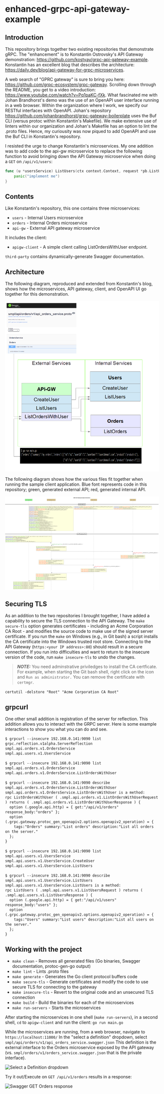 # enhanced-grpc-api-gateway-example

## Introduction

This repository brings together two existing repositories that demonstrate gRPC. The "enhancement" is to Konstantin Ostrovsky's API Gateway demonstration:
<https://github.com/kostyay/grpc-api-gateway-example>.
Konstantin has an excellent blog that describes the architecture: <https://daily.dev/blog/api-gateway-for-grpc-microservices>.

A web search of "GPRC gateway" is sure to bring you here: <https://github.com/grpc-ecosystem/grpc-gateway>. Scrolling down through the README, you get to a video introduction: <https://www.youtube.com/watch?v=Pq1paKC-fXk>. What fascinated me with Johan Brandhorst's demo was the use of an OpenAPI user interface running in a web browser. Within the organization where I work, we specify our RESTful interfaces with OpenAPI. Johan's repository  <https://github.com/johanbrandhorst/grpc-gateway-boilerplate> uses the Buf CLI (versus protoc within Konstantin's Makefile). We make extensive use of linters within our organization and Johan's Makefile has an option to lint the .proto files. Hence, my curiousity was now piqued to add OpenAPI and use the Buf CLI in Konstantin's repository.

I resisted the urge to change Konstantin's microservices. My one addition was to add code to the api-gw microservice to replace the following function to avoid bringing down the API Gateway microservice when doing a `GET` on `/api/v1/users`:

```go
func (u *usersService) ListUsers(ctx context.Context, request *pb.ListUsersRequest) (*pb.ListUsersResponse, error) {
    panic("implement me")
}
```

## Contents

Like Konstantin's repository, this one contains three microservices:

* `users` - Internal Users microservice
* `orders` - Internal Orders microservice
* `api-gw` - External API gateway microservice

It includes the client:

* `apigw-client` - A simple client calling ListOrdersWithUser endpoint.

`third-party` contains dynamically-generate Swagger documentation.

## Architecture

The following diagram, reproduced and extended from Konstantin's blog, shows how the microservices, API gateway, client, and OpenAPI UI go together for this demonstration.

![How all the parts fit together](images/architecture.png)

The following diagram shows how the various files fit together when running the sample client application. Blue font represents code in this repository; green, generated external API; red, generated internal API.

![Sequencing the parts](images/interactions.png)

## Securing TLS

As an addition to the two repositories I brought together, I have added a capability to secure the TLS connection to the API Gateway. The `make secure-tls` option generates certificates - including an Acme Corporation CA Root - and modifies the source code to make use of the signed server certificate. If you run the `make` on Windows (e.g., in Git bash) a script installs the CA certificate into the Windows trusted root store. Connecting to the API Gateway (`https:<your IP address>:80`) should result in a secure connection. If you run into difficulties and want to return to the insecure version of the code, run `make insecure-tls` to undo the changes.

> **_NOTE:_**
You need adminstrative priviledges to install the CA certficate. For example, when starting the Git bash shell, right click on the icon and `Run as administrator.` You can remove the certificate with `certmgr`.

``` certutil -delstore "Root" "Acme Corporation CA Root" ```

## grpcurl

One other small addition is registration of the server for reflection. This addition allows you to interact with the GRPC server. Here is some example interactions to show you what you can do and see.

```
$ grpcurl --insecure 192.168.0.141:9090 list
grpc.reflection.v1alpha.ServerReflection
smpl.api.orders.v1.OrdersService
smpl.api.users.v1.UsersService

$ grpcurl --insecure 192.168.0.141:9090 list smpl.api.orders.v1.OrdersService
smpl.api.orders.v1.OrdersService.ListOrdersWithUser

$ grpcurl --insecure 192.168.0.141:9090 describe smpl.api.orders.v1.OrdersService.ListOrdersWithUser
smpl.api.orders.v1.OrdersService.ListOrdersWithUser is a method:
rpc ListOrdersWithUser ( .smpl.api.orders.v1.ListOrdersWithUserRequest ) returns ( .smpl.api.orders.v1.ListOrdersWithUserResponse ) {
  option (.google.api.http) = { get:"/api/v1/orders" response_body:"orders" };
  option (.grpc.gateway.protoc_gen_openapiv2.options.openapiv2_operation) = {
    tags:"Orders" summary:"List orders" description:"List all orders on the server."
  };
}

$ grpcurl --insecure 192.168.0.141:9090 list smpl.api.users.v1.UsersService
smpl.api.users.v1.UsersService.CreateUser
smpl.api.users.v1.UsersService.ListUsers

$ grpcurl --insecure 192.168.0.141:9090 describe smpl.api.users.v1.UsersService.ListUsers
smpl.api.users.v1.UsersService.ListUsers is a method:
rpc ListUsers ( .smpl.api.users.v1.ListUsersRequest ) returns ( .smpl.api.users.v1.ListUsersResponse ) {
  option (.google.api.http) = { get:"/api/v1/users" response_body:"users" };
  option (.grpc.gateway.protoc_gen_openapiv2.options.openapiv2_operation) = {
    tags:"Users" summary:"List users" description:"List all users on the server."
  };
}
```

## Working with the project

* `make clean` - Removes all generated files (Go binaries, Swagger documentation, protoc-gen-go output)
* `make lint` - Lints .proto files
* `make generate` - Generates the Go client protocol buffers code
* `make secure-tls` - Generate certificates and modify the code to use secure TLS for connecting to the gateway
* `make insecure-tls` - Revert to the original code and an unsecured TLS connection
* `make build` - Build the binaries for each of the microservices
* `make run-servers` - Starts the microservices

After starting the microservices in one shell (`make run-servers`), in a second shell, `cd` to `apigw-client` and run the client: `go run main.go`

While the microservices are running, from a web browser, navigate to `https://localhost:11000/` In the "select a definition" dropdown, select `smpl/api/orders/v1/api_orders_service.swagger.json` This definition is the external interface to the Orders microservice exposed by the API gateway (vs. `smpl/orders/v1/orders_service.swagger.json` that is the private interface).

![Select a Definition dropdown](images/select-a-definition.png)

Try it out/Execute on `GET /api/v1/orders` results in a response:

![Swagger GET Orders response](images/orders-response.png)
